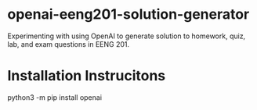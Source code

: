 # openai-eeng201-solution-generator

Experimenting with using OpenAI to generate solution to homework, quiz, lab, and exam questions in EENG 201.

# Installation Instrucitons

python3 -m pip install openai

